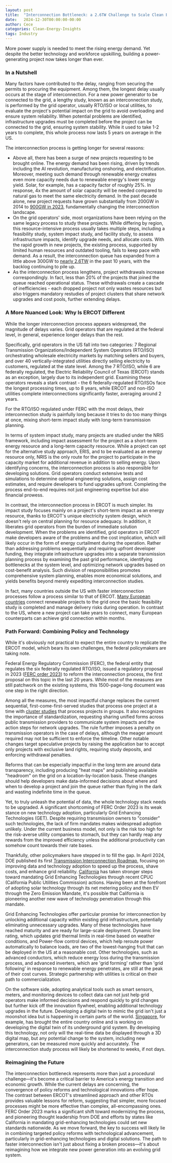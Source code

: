 ```yaml
---
layout: post
title:  "Interconnection Bottleneck: a 2.6TW Challenge to Scale Clean Energy"
date:   2024-12-30T00:00:00-00:00
author: Cece
categories: Clean-Energy-Insights
tags: Industry
---
```


More power supply is needed to meet the rising energy demand. Yet despite the better technology and workforce upskilling, building a power-generating project now takes longer than ever. 

### **In a Nutshell**

Many factors have contributed to the delay, ranging from securing the permits to procuring the equipment. Among them, the longest delay usually occurs at the stage of interconnection. For a new power generator to be connected to the grid, a lengthy study, known as an interconnection study, is performed by the grid operator, usually RTO/ISO or local utilities, to evaluate the project's potential impact on the grid to avoid overloading and ensure system reliability. When potential problems are identified, infrastructure upgrades must be completed before the project can be connected to the grid, ensuring system stability. While it used to take 1-2 years to complete, this whole process now lasts 5 years on average in the US.

The interconnection process is getting longer for several reasons:

- Above all, there has been a surge of new projects requesting to be brought online. The energy demand has been rising, driven by trends including the AI revolution, manufacturing onshoring, and electrification. Moreover, meeting such demand through renewable energy creates even more capacity needs due to renewable energy's lower energy yield. Solar, for example, has a capacity factor of roughly 25%. In response, 4x the amount of solar capacity will be needed compared to natural gas to meet the same electricity demand. In the past decade alone, new project requests have grown substantially from 200GW in 2014 to [900GW in 2023](https://emp.lbl.gov/sites/default/files/2024-04/Queued%20Up%202024%20Edition_R2.pdf), fundamentally changing the interconnection landscape.
- On the grid operators' side, most organizations have been relying on the same legacy process to study these projects. While differing by region, this resource-intensive process usually takes multiple steps, including a feasibility study, system impact study, and facility study, to assess infrastructure impacts, identify upgrade needs, and allocate costs. With the rapid growth in new projects, the existing process, supported by limited human resources and outdated tooling, fails to keep pace with demand. As a result, the interconnection queue has expanded from a little above 300GW to [nearly 2.6TW](https://emp.lbl.gov/sites/default/files/2024-04/Queued%20Up%202024%20Edition_R2.pdf) in the past 10 years, with the backlog continuing to pile up.
- As the interconnection process lengthens, project withdrawals increase correspondingly. In fact, less than 20% of the projects that joined the queue reached operational status. These withdrawals create a cascade of inefficiencies - each dropped project not only wastes resources but also triggers mandatory restudies of project clusters that share network upgrades and cost pools, further extending delays.

### **A More Nuanced Look: Why Is ERCOT Different**

While the longer interconnection process appears widespread, the magnitude of delays varies. Grid operators that are regulated at the federal level, in general, experience longer delays than the rest.

Specifically, grid operators in the US fall into two categories: 7 Regional Transmission Organizations/Independent System Operators (RTO/ISO) orchestrating wholesale electricity markets by matching sellers and buyers, and over 40 vertically-integrated utilities directly selling electricity to customers, regulated at the state level. Among the 7 RTO/ISO, while 6 are federally regulated, the Electric Reliability Council of Texas (ERCOT) stands as an exception, largely due to its independent grid. Examining these operators reveals a stark contrast - the 6 federally-regulated RTO/ISOs face the longest processing times, up to 8 years, while ERCOT and non-ISO utilities complete interconnections significantly faster, averaging around 2 years.

For the RTO/ISO regulated under FERC with the most delays, their interconnection study is painfully long because it tries to do too many things at once, mixing short-term impact study with long-term transmission planning. 

In terms of system impact study, many projects are studied under the NRIS framework, including impact assessment for the project as a short-term energy resource and a long-term capacity resource. While a project can opt for the alternative study approach, ERIS, and to be evaluated as an energy resource only, NRIS is the only route for the project to participate in the capacity market for additional revenue in addition to selling energy. Upon identifying concerns, the interconnection process is also responsible for developing solutions. Grid operators conduct extensive tests and simulations to determine optimal engineering solutions, assign cost estimates, and require developers to fund upgrades upfront. Completing the process end-to-end requires not just engineering expertise but also financial prowess.

In contrast, the interconnection process in ERCOT is much simpler. Its impact study focuses mainly on a project's short-term impact as an energy resource, thanks to ERCOT's unique electricity system design, which doesn't rely on central planning for resource adequacy. In addition, it liberates grid operators from the burden of immediate solution development. When the problems are identified, grid operators in ERCOT make developers aware of the problems and the cost implication, which will likely occur in the form of energy curtailment during the operation. Rather than addressing problems sequentially and requiring upfront developer funding, they integrate infrastructure upgrades into a separate transmission planning process by examining the past grid performance, identifying bottlenecks at the system level, and optimizing network upgrades based on cost-benefit analysis. Such division of responsibilities promotes comprehensive system planning, enables more economical solutions, and yields benefits beyond merely expediting interconnection studies.

In fact, many countries outside the US with faster interconnection processes follow a process similar to that of ERCOT. [Many European countries](https://www.energypolicy.columbia.edu/whats-next-in-interconnection-reform-lessons-from-international-experience/) connect renewable projects to the grid once the basic feasibility study is completed and manage delivery risks during operation. In contrast to the US, where a new project can take years to connect, many European counterparts can achieve grid connection within months.

### **Path Forward: Combining Policy and Technology**

While it's obviously not practical to expect the entire country to replicate the ERCOT model, which bears its own challenges, the federal policymakers are taking note.

Federal Energy Regulatory Commission (FERC), the federal entity that regulates the six federally regulated RTO/ISO, issued a regulatory proposal in 2023 ([FERC order 2023](https://www.ferc.gov/media/order-no-2023)) to reform the interconnection process, the first proposal on this topic in the last 20 years. While most of the measures are still patchwork on the existing systems, this 1500-page-long document was one step in the right direction.

Among all the measures, the most impactful change replaces the current sequential, first-come-first-served studies that process one project at a time with [cluster studies](https://www.projectfinance.law/publications/2023/november/ferc-moves-to-break-the-interconnection-logjam/) that process projects in groups. It also recognizes the importance of standardization, requesting sharing unified forms across public transmission providers to communicate system impacts and the action steps for network upgrades. The rule further imposes a penalty on transmission operators in the case of delays, although the meager amount required may not be sufficient to enforce the timeline. Other notable changes target speculative projects by raising the application bar to accept only projects with exclusive land rights, requiring study deposits, and enforcing withdrawal penalties. 

Reforms that can be especially impactful in the long term are around data transparency, including producing "heat maps" and publishing available "headroom" on the grid on a location-by-location basis. These changes should help developers make data-informed decisions about where and when to develop a project and join the queue rather than flying in the dark and wasting indefinite time in the queue. 

Yet, to truly unleash the potential of data, the whole technology stack needs to be upgraded. A significant shortcoming of FERC Order 2023 is its weak stance on new technology adoption, particularly Grid Enhancing Technologies (GET). Despite requiring transmission owners to "consider" such technologies, the lack of firm mandates makes widespread adoption unlikely. Under the current business model, not only is the risk too high for the risk-averse utility companies to stomach, but they can hardly reap any rewards from the improved efficiency unless the additional productivity can somehow count towards their rate bases.

Thankfully, other policymakers have stepped in to fill the gap. In April 2024, DOE published its first [Transmission Interconnection Roadmap](https://www.energy.gov/eere/i2x/doe-transmission-interconnection-roadmap-transforming-bulk-transmission-interconnection), focusing on improving data and technology adoption to speed up the process, shave costs, and enhance grid reliability. [California](https://leginfo.legislature.ca.gov/faces/billNavClient.xhtml?bill_id=202320240SB1006) has taken stronger steps toward mandating Grid Enhancing Technologies through recent CPUC (California Public Utilities Commission) actions. Having been at the forefront of adopting solar technology through its net metering policy and then EV through the Zero Emission Mandate, it's possible that California is pioneering another new wave of technology penetration through this mandate.

Grid Enhancing Technologies offer particular promise for interconnection by unlocking additional capacity within existing grid infrastructure, potentially eliminating unnecessary upgrades. Many of these technologies have reached maturity and are ready for large-scale deployment. Dynamic line rating, which updates grid thermal limits in real-time based on weather conditions, and Power-flow control devices, which help reroute power automatically to balance loads, are two of the lowest-hanging fruit that can be deployed in the US at a reasonable cost. Other technologies, such as advanced conductors, which reduce energy loss during the transmission process, and advanced inverters, which are 'grid forming' rather than 'grid following' in response to renewable energy penetrates, are still at the peak of their cost curves. Strategic partnership with utilities is critical on their path to commercialization.

On the software side, adopting analytical tools such as smart sensors, meters, and monitoring devices to collect data can not just help grid operators make informed decisions and respond quickly to grid changes but further kick off the innovation flywheel, enabling additional technology upgrades in the future. Developing a digital twin to mimic the grid isn't just a moonshot idea but is happening in certain parts of the world. [Singapore](https://infra.global/singapores-digital-twin-from-science-fiction-to-hi-tech-reality/), for example, has brought the entire country online and is working on developing the digital twin of its underground grid system. By developing this technology, not only will the real-time data be displayed through a 3D digital map, but any potential change to the system, including new generators, can be measured more quickly and accurately. The interconnection study process will likely be shortened to weeks, if not days.

### **Reimagining the Future**

The interconnection bottleneck represents more than just a procedural challenge—it's become a critical barrier to America's energy transition and economic growth. While the current delays are concerning, the convergence of policy reforms and technological innovations offer hope. The contrast between ERCOT's streamlined approach and other RTOs provides valuable lessons for reform, suggesting that simpler, more focused processes might be more effective than complex, all-encompassing ones. FERC Order 2023 marks a significant shift toward modernizing the process, and pioneering thought leadership from DOE and efforts by states like California in mandating grid-enhancing technologies could set new standards nationwide. As we move forward, the key to success will likely lie in combining targeted policy reforms with technological advancement, particularly in grid-enhancing technologies and digital solutions. The path to faster interconnection isn't just about fixing a broken process—it's about reimagining how we integrate new power generation into an evolving grid system.

